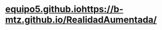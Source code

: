 # [equipo5.github.io](https://b-mtz.github.io/RealidadAumentada/)https://b-mtz.github.io/RealidadAumentada/
